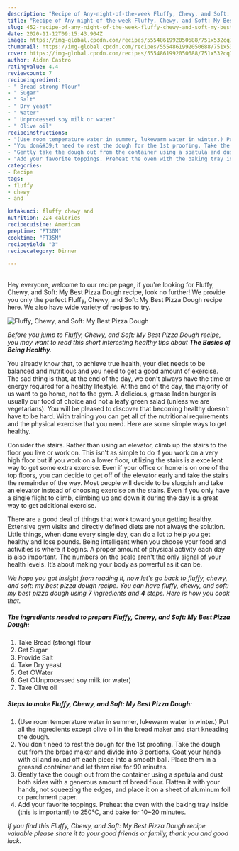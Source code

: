 ```yaml
---
description: "Recipe of Any-night-of-the-week Fluffy, Chewy, and Soft: My Best Pizza Dough"
title: "Recipe of Any-night-of-the-week Fluffy, Chewy, and Soft: My Best Pizza Dough"
slug: 452-recipe-of-any-night-of-the-week-fluffy-chewy-and-soft-my-best-pizza-dough
date: 2020-11-12T09:15:43.904Z
image: https://img-global.cpcdn.com/recipes/5554861992050688/751x532cq70/fluffy-chewy-and-soft-my-best-pizza-dough-recipe-main-photo.jpg
thumbnail: https://img-global.cpcdn.com/recipes/5554861992050688/751x532cq70/fluffy-chewy-and-soft-my-best-pizza-dough-recipe-main-photo.jpg
cover: https://img-global.cpcdn.com/recipes/5554861992050688/751x532cq70/fluffy-chewy-and-soft-my-best-pizza-dough-recipe-main-photo.jpg
author: Aiden Castro
ratingvalue: 4.4
reviewcount: 7
recipeingredient:
- " Bread strong flour"
- " Sugar"
- " Salt"
- " Dry yeast"
- " Water"
- " Unprocessed soy milk or water"
- " Olive oil"
recipeinstructions:
- "(Use room temperature water in summer, lukewarm water in winter.) Put all the ingredients except olive oil in the bread maker and start kneading the dough."
- "You don&#39;t need to rest the dough for the 1st proofing. Take the dough out from the bread maker and divide into 3 portions. Coat your hands with oil and round off each piece into a smooth ball. Place them in a greased container and let them rise for 90 minutes."
- "Gently take the dough out from the container using a spatula and dust both sides with a generous amount of bread flour. Flatten it with your hands, not squeezing the edges, and place it on a sheet of aluminum foil or parchment paper."
- "Add your favorite toppings. Preheat the oven with the baking tray inside (this is important!) to 250℃, and bake for 10~20 minutes."
categories:
- Recipe
tags:
- fluffy
- chewy
- and

katakunci: fluffy chewy and 
nutrition: 224 calories
recipecuisine: American
preptime: "PT30M"
cooktime: "PT35M"
recipeyield: "3"
recipecategory: Dinner

---
```

<br>
Hey everyone, welcome to our recipe page, if you're looking for Fluffy, Chewy, and Soft: My Best Pizza Dough recipe, look no further! We provide you only the perfect Fluffy, Chewy, and Soft: My Best Pizza Dough recipe here. We also have wide variety of recipes to try.
<br>


![Fluffy, Chewy, and Soft: My Best Pizza Dough](https://img-global.cpcdn.com/recipes/5554861992050688/751x532cq70/fluffy-chewy-and-soft-my-best-pizza-dough-recipe-main-photo.jpg)

<i>Before you jump to Fluffy, Chewy, and Soft: My Best Pizza Dough recipe, you may want to read this short interesting healthy tips about <strong>The Basics of Being Healthy</strong>.</i>

You already know that, to achieve true health, your diet needs to be balanced and nutritious and you need to get a good amount of exercise. The sad thing is that, at the end of the day, we don't always have the time or energy required for a healthy lifestyle. At the end of the day, the majority of us want to go home, not to the gym. A delicious, grease laden burger is usually our food of choice and not a leafy green salad (unless we are vegetarians). You will be pleased to discover that becoming healthy doesn't have to be hard. With training you can get all of the nutritional requirements and the physical exercise that you need. Here are some simple ways to get healthy.

Consider the stairs. Rather than using an elevator, climb up the stairs to the floor you live or work on. This isn't as simple to do if you work on a very high floor but if you work on a lower floor, utilizing the stairs is a excellent way to get some extra exercise. Even if your office or home is on one of the top floors, you can decide to get off of the elevator early and take the stairs the remainder of the way. Most people will decide to be sluggish and take an elevator instead of choosing exercise on the stairs. Even if you only have a single flight to climb, climbing up and down it during the day is a great way to get additional exercise. 

There are a good deal of things that work toward your getting healthy. Extensive gym visits and directly defined diets are not always the solution. Little things, when done every single day, can do a lot to help you get healthy and lose pounds. Being intelligent when you choose your food and activities is where it begins. A proper amount of physical activity each day is also important. The numbers on the scale aren't the only signal of your health levels. It’s about making your body as powerful as it can be. 


<i>We hope you got insight from reading it, now let's go back to fluffy, chewy, and soft: my best pizza dough recipe. You can have fluffy, chewy, and soft: my best pizza dough using <strong>7</strong> ingredients and <strong>4</strong> steps. Here is how you cook that.
</i>

##### The ingredients needed to prepare Fluffy, Chewy, and Soft: My Best Pizza Dough:

1. Take  Bread (strong) flour
1. Get  Sugar
1. Provide  Salt
1. Take  Dry yeast
1. Get  ○Water
1. Get  ○Unprocessed soy milk (or water)
1. Take  Olive oil


##### Steps to make Fluffy, Chewy, and Soft: My Best Pizza Dough:

1. (Use room temperature water in summer, lukewarm water in winter.) Put all the ingredients except olive oil in the bread maker and start kneading the dough.
1. You don&#39;t need to rest the dough for the 1st proofing. Take the dough out from the bread maker and divide into 3 portions. Coat your hands with oil and round off each piece into a smooth ball. Place them in a greased container and let them rise for 90 minutes.
1. Gently take the dough out from the container using a spatula and dust both sides with a generous amount of bread flour. Flatten it with your hands, not squeezing the edges, and place it on a sheet of aluminum foil or parchment paper.
1. Add your favorite toppings. Preheat the oven with the baking tray inside (this is important!) to 250℃, and bake for 10~20 minutes.


<i>If you find this Fluffy, Chewy, and Soft: My Best Pizza Dough recipe valuable please share it to your good friends or family, thank you and good luck.</i>
